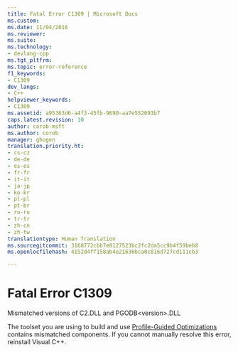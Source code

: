 ```yaml
---
title: Fatal Error C1309 | Microsoft Docs
ms.custom: 
ms.date: 11/04/2016
ms.reviewer: 
ms.suite: 
ms.technology:
- devlang-cpp
ms.tgt_pltfrm: 
ms.topic: error-reference
f1_keywords:
- C1309
dev_langs:
- C++
helpviewer_keywords:
- C1309
ms.assetid: a95363d6-a4f3-45fb-9690-aa7e552093b7
caps.latest.revision: 10
author: corob-msft
ms.author: corob
manager: ghogen
translation.priority.ht:
- cs-cz
- de-de
- es-es
- fr-fr
- it-it
- ja-jp
- ko-kr
- pl-pl
- pt-br
- ru-ru
- tr-tr
- zh-cn
- zh-tw
translationtype: Human Translation
ms.sourcegitcommit: 3168772cbb7e8127523bc2fc2da5cc9b4f59beb8
ms.openlocfilehash: 4152d4ff158ab4e21636bca0c816d727cd111cb3

---
```

# Fatal Error C1309
Mismatched versions of C2.DLL and PGODB\<version>.DLL  
  
 The toolset you are using to build and use [Profile-Guided Optimizations](../../build/reference/profile-guided-optimizations.md) contains mismatched components.  If you cannot manually resolve this error, reinstall Visual C++.


<!--HONumber=Jan17_HO2-->


